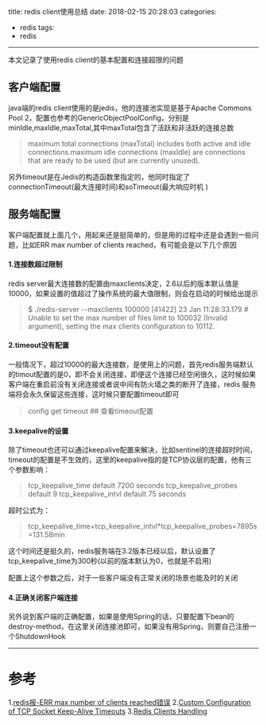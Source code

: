 title: redis client使用总结
date: 2018-02-15 20:28:03
categories:
- redis
tags:
- redis
---
本文记录了使用redis client的基本配置和连接超限的问题
<!--more-->

## 客户端配置
java端的redis client使用的是jedis，他的连接池实现是基于Apache Commons Pool 2，配置也参考的GenericObjectPoolConfig，分别是minIdle,maxIdle,maxTotal,其中maxTotal包含了活跃和非活跃的连接总数

> maximum total connections (maxTotal) includes both active and idle connections.maximum idle connections (maxIdle) are connections that are ready to be used (but are currently unused).

另外timeout是在Jedis的构造函数里指定的，他同时指定了connectionTimeout(最大连接时间)和soTimeout(最大响应时机 )


## 服务端配置
客户端配置就上面几个，用起来还是挺简单的，但是用的过程中还是会遇到一些问题，比如ERR max number of clients reached，有可能会是以下几个原因

#### 1.连接数超过限制
redis server最大连接数的配置由maxclients决定，2.6以后的版本默认值是10000，如果设置的值超过了操作系统的最大值限制，则会在启动的时候给出提示

> $ ./redis-server --maxclients 100000
[41422] 23 Jan 11:28:33.179 # Unable to set the max number of files limit to 100032 (Invalid argument), setting the max clients configuration to 10112.

#### 2.timeout没有配置
一般情况下，超过10000的最大连接数，是使用上的问题，首先redis服务端默认的timout配置的是0，即不会关闭连接，即便这个连接已经空闲很久，这时候如果客户端在重启前没有关闭连接或者说中间有防火墙之类的断开了连接，redis 服务端将会永久保留这些连接，这时候只要配置timeout即可

> config get timeout ## 查看timeout配置

#### 3.keepalive的设置
除了timeout也还可以通过keepalive配置来解决，比如sentinel的连接超时时间，timeout的配置是不生效的，这里的keepalive指的是TCP协议层的配置，他有三个参数影响：

> tcp_keepalive_time     default 7200 seconds
tcp_keepalive_probes   default 9
tcp_keepalive_intvl    default 75 seconds

超时公式为：
> tcp_keepalive_time+tcp_keepalive_intvl*tcp_keepalive_probes=7895s=131.58min

这个时间还是挺久的，redis服务端在3.2版本已经以后，默认设置了tcp_keepalive_time为300秒(以前的版本默认为0，也就是不启用)

配置上这个参数之后，对于一些客户端没有正常关闭的场景也能及时的关闭

#### 4.正确关闭客户端连接
另外说到客户端的正确配置，如果是使用Spring的话，只要配置下bean的destroy-method，在这里关闭连接池即可，如果没有用Spring，则要自己注册一个ShutdownHook

---

# 参考
1.[redis报-ERR max number of clients reached错误](http://coolnull.com/2842.html)
2.[Custom Configuration of TCP Socket Keep-Alive Timeouts](http://coryklein.com/tcp/2015/11/25/custom-configuration-of-tcp-socket-keep-alive-timeouts.html)
3.[Redis Clients Handling](https://redis.io/topics/clients)